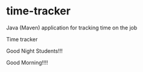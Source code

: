 # time-tracker
Java (Maven) application for tracking time on the job

Time tracker

Good Night Students!!!

Good Morning!!!!
